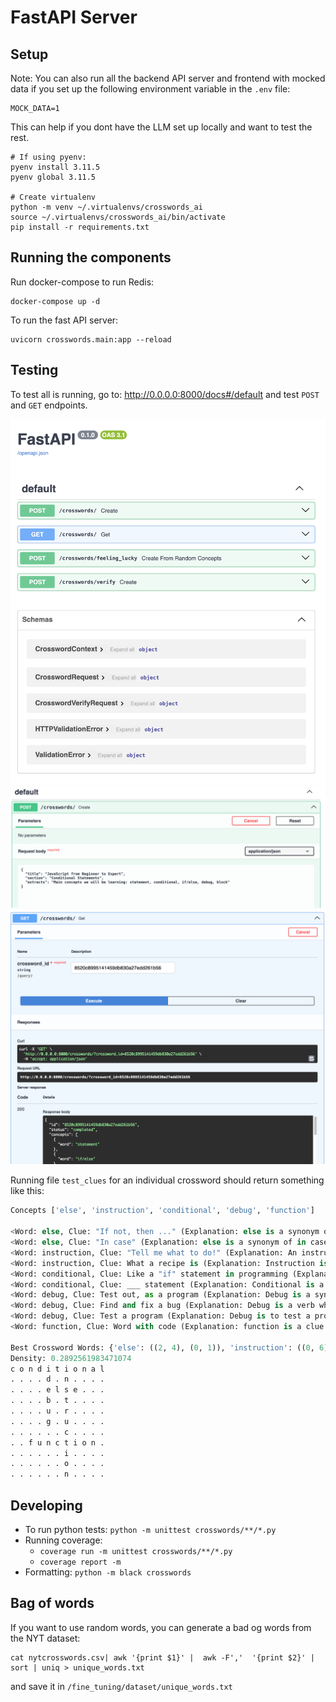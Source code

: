 # FastAPI Server

## Setup
Note: You can also run all the backend API server and frontend with mocked data if you set up the following 
environment variable in the `.env` file:
```shell
MOCK_DATA=1
```
This can help if you dont have the LLM set up locally and want to test the rest.

```shell
# If using pyenv: 
pyenv install 3.11.5
pyenv global 3.11.5

# Create virtualenv
python -m venv ~/.virtualenvs/crosswords_ai
source ~/.virtualenvs/crosswords_ai/bin/activate
pip install -r requirements.txt
```

## Running the components

Run docker-compose to run Redis:
```shell
docker-compose up -d
```

To run the fast API server:
```shell
uvicorn crosswords.main:app --reload
```

## Testing
To test all is running, go to: http://0.0.0.0:8000/docs#/default and test `POST` and `GET` endpoints.

![crossword_overview.png](../media/crosswords_overview.png)
![crossword_post.png](../media/crosswords_post.png)
![crossword_get.png](../media/crossword_get.png)

Running file `test_clues` for an individual crossword should return something like this:
```python 
Concepts ['else', 'instruction', 'conditional', 'debug', 'function']

<Word: else, Clue: "If not, then ..." (Explanation: else is a synonym of otherwise)>
<Word: else, Clue: "In case" (Explanation: else is a synonym of in case)>
<Word: instruction, Clue: "Tell me what to do!" (Explanation: An instruction is an instruction to guess for a clue)>
<Word: instruction, Clue: What a recipe is (Explanation: Instruction is a clue for it)>
<Word: conditional, Clue: Like a "if" statement in programming (Explanation: The word to guess is "if")>
<Word: conditional, Clue: ___ statement (Explanation: Conditional is a type of statement)>
<Word: debug, Clue: Test out, as a program (Explanation: Debug is a synonym of test out)>
<Word: debug, Clue: Find and fix a bug (Explanation: Debug is a verb which means to find and fix a bug)>
<Word: debug, Clue: Test a program (Explanation: Debug is to test a program, as in "debug a new app")>
<Word: function, Clue: Word with code (Explanation: function is a clue for it)>

Best Crossword Words: {'else': ((2, 4), (0, 1)), 'instruction': ((0, 6), (1, 0)), 'conditional': ((0, 0), (0, 1)), 'debug': ((1, 4), (1, 0)), 'function': ((7, 2), (0, 1))}.
Density: 0.2892561983471074
c o n d i t i o n a l 
. . . . d . n . . . . 
. . . . e l s e . . . 
. . . . b . t . . . . 
. . . . u . r . . . . 
. . . . g . u . . . . 
. . . . . . c . . . . 
. . f u n c t i o n . 
. . . . . . i . . . . 
. . . . . . o . . . . 
. . . . . . n . . . . 
```

## Developing

- To run python tests: `python -m unittest crosswords/**/*.py`
- Running coverage:
    - `coverage run -m unittest crosswords/**/*.py`
    - `coverage report -m`
- Formatting: `python -m black crosswords`

## Bag of words
If you want to use random words, you can generate a bad og words from the NYT dataset:
```shell
cat nytcrosswords.csv| awk '{print $1}' |  awk -F','  '{print $2}' | sort | uniq > unique_words.txt
```
and save it in `/fine_tuning/dataset/unique_words.txt` 